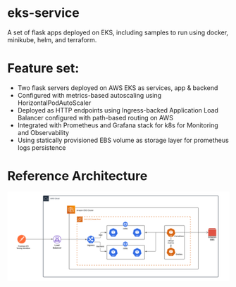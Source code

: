 # eks-service
A set of flask apps deployed on EKS, including samples to run using docker, minikube, helm, and terraform. 

# Feature set:
<ul>
  <li>Two flask servers deployed on AWS EKS as services, app & backend</li>
  <li>Configured with metrics-based autoscaling using HorizontalPodAutoScaler</li>
  <li>Deployed as HTTP endpoints using Ingress-backed Application Load Balancer configured with path-based routing on AWS</li>
  <li>Integrated with Prometheus and Grafana stack for k8s for Monitoring and Observability</li>
  <li>Using statically provisioned EBS volume as storage layer for prometheus logs persistence</li>
</ul>
  

# Reference Architecture
![Reference Architecture](https://github.com/abhineet09/eks-service/blob/main/Architecture.png)
